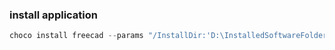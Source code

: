 ### install application
```ps1
choco install freecad --params "/InstallDir:'D:\InstalledSoftwareFolderInsteadDriveC\FreeCad' /NoShortcut" 
```
